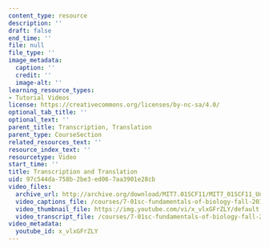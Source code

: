 ```yaml
---
content_type: resource
description: ''
draft: false
end_time: ''
file: null
file_type: ''
image_metadata:
  caption: ''
  credit: ''
  image-alt: ''
learning_resource_types:
- Tutorial Videos
license: https://creativecommons.org/licenses/by-nc-sa/4.0/
optional_tab_title: ''
optional_text: ''
parent_title: Transcription, Translation
parent_type: CourseSection
related_resources_text: ''
resource_index_text: ''
resourcetype: Video
start_time: ''
title: Transcription and Translation
uid: 97c544da-758b-2be3-ed06-7aa3901e28cb
video_files:
  archive_url: http://archive.org/download/MIT7.01SCF11/MIT7_01SCF11_Un2Ses3_Rec_300k.mp4
  video_captions_file: /courses/7-01sc-fundamentals-of-biology-fall-2011/0431bdc67fbd51f989536be98389b1a4_x_vlxGFrZLY.vtt
  video_thumbnail_file: https://img.youtube.com/vi/x_vlxGFrZLY/default.jpg
  video_transcript_file: /courses/7-01sc-fundamentals-of-biology-fall-2011/14679bf05a90510324fe93fa278dd400_x_vlxGFrZLY.pdf
video_metadata:
  youtube_id: x_vlxGFrZLY
---
```

